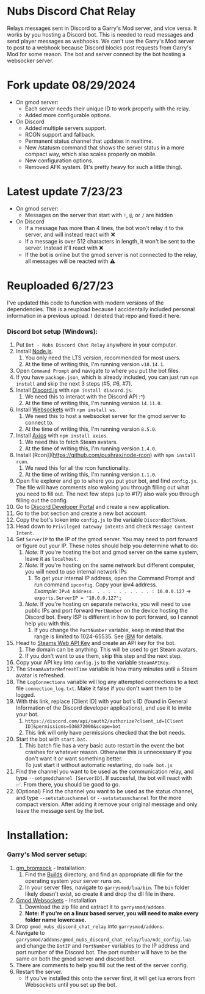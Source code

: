 # Nubs Discord Chat Relay
Relays messages sent in Discord to a Garry's Mod server, and vice versa. It works by you hosting a Discord bot. This is needed to read messages and send player messages as webhooks. We can't use the Garry's Mod server to post to a webhook because Discord blocks post requests from Garry's Mod for some reason. The bot and server connect by the bot hosting a websocker server.

# Fork update 08/29/2024
- On gmod server:
  - Each server needs their unique ID to work properly with the relay.
  - Added more configurable options.
- On Discord
  - Added multiple servers support.
  - RCON support and fallback.
  - Permanent status channel that updates in realtime.
  - New /statusm command that shows the server status in a more compact way, which also scales properly on mobile.
  - New configuration options.
  - Removed AFK system. (It's pretty heavy for such a little thing).

# Latest update 7/23/23
- On gmod server:
  - Messages on the server that start with `!`, `@`, or `/` are hidden
- On Discord
  - If a message has more than 4 lines, the bot won't relay it to the server, and will instead react with :x:
  - If a message is over 512 characters in length, it won't be sent to the server. Instead it'll react with :x:
  - If the bot is online but the gmod server is not connected to the relay, all messages will be reacted with :warning:

# Reuploaded 6/27/23
I've updated this code to function with modern versions of the dependencies.
This is a reupload because I accidentally included personal information in a previous upload. I deleted that repo and fixed it here.

### Discord bot setup (Windows):
1. Put `Bot - Nubs Discord Chat Relay` anywhere in your computer.
2. Install [Node.js](https://nodejs.org/en/).
    1. You only need the LTS version, recommended for most users.
    2. At the time of writing this, I'm running version `v18.14.1`.
3. Open `Command Prompt` and navigate to where you put the bot files.
4. If you have `package.json`, which is already included, you can just run `npm install` and skip the next 3 steps (#5, #6, #7).
4. Install [Discord.js](https://discord.js.org/#/docs/main/stable/general/welcome) with `npm install discord.js`.
    1. We need this to interact with the Discord API :^)
    2. At the time of writing this, I'm running version `14.11.0`.
5. Install [Websockets](https://github.com/websockets/ws) with `npm install ws`.
    1. We need this to host a websocket server for the gmod server to connect to.
    2. At the time of writing this, I'm running version `8.5.0`.
6. Install [Axios](https://github.com/axios/axios) with `npm install axios`.
    1. We need this to fetch Steam avatars. 
    2. At the time of writing this, I'm running version `1.4.0`.
6. Install [Rcon]](https://github.com/pushrax/node-rcon) with `npm install rcon`.
    1. We need this for all the rcon functionality. 
    2. At the time of writing this, I'm running version `1.1.0`.
7. Open file explorer and go to where you put your bot, and find `config.js`. The file will have comments also walking you through filling out what you need to fill out. The next few steps (up to #17) also walk you through filling out the config.
8. Go to [Discord Developer Portal](https://discord.com/developers/applications) and create a new application.
9. Go to the bot section and create a new bot account.
10. Copy the bot's token into `config.js` to the variable `DiscordBotToken`.
11. Head down to `Privileged Gateway Intents` and check `Message Content Intent`.
14. Set `ServerIP` to the IP of the gmod server. You may need to port forward or figure out your IP. These notes should help you determine what to do:
    1. *Note:* If you're hosting the bot and gmod server on the same system, leave it as `localhost`.
    2. *Note:* If you're hosting on the same network but different computer, you will need to use internal network IPs
        1. To get your internal IP address, open the Command Prompt and run command `ipconfig`. Copy your ipv4 address. \
        *Example:* `IPv4 Address. . . . . . . . . . . : 10.0.0.127` -> `exports.ServerIP = "10.0.0.127";`
    3. *Note:* If you're hosting on separate networks, you will need to use public IPs and port forward `PortNumber` on the device hosting the Discord bot. Every ISP is different in how to port forward, so I cannot help you with this.
        1. If you change the `PortNumber` variable, keep in mind that the range is limited to 1024-65535. See [IBM](https://www.ibm.com/docs/en/ztpf/2020?topic=overview-port-numbers) for details.
11. Head to [Steams Web API Key](https://steamcommunity.com/dev/apikey) and create an API key for the bot. 
    1. The domain can be anything. This will be used to get Steam avatars. 
    2. If you don't want to use them, skip this step and the next step.
12. Copy your API key into `config.js` to the variable `SteamAPIKey`. 
13. The `SteamAvatarRefreshTime` variable is how many minutes until a Steam avatar is refreshed.
15. The `LogConnections` variable will log any attempted connections to a text file `connection_log.txt`. Make it false if you don't want them to be logged.
16. With this link, replace \[Client ID] with your bot's ID (found in General Information of the Discord developer applications), and use it to invite your bot. 
    1. `https://discord.com/api/oauth2/authorize?client_id=[Client ID]&permissions=536872000&scope=bot`
    2. This link will only have permissions checked that the bot needs.
17. Start the bot with `start.bat`.
    1. This batch file has a very basic auto restart in the event the bot crashes for whatever reason. Otherwise this is unnecessary if you don't want it or want something better. \
    To just start it without automatic restarting, do `node bot.js`
18. Find the channel you want to be used as the communication relay, and type `--setgmodchannel [ServerID]`. If succesful, the bot will react with ✅. From there, you should be good to go.
19. (Optional) Find the channel you want to be used as the status channel, and type `--setstatuschannel` or `--setstatusmchannel` for the more compact version. After adding it remove your original message and only leave the message sent by the bot.

# Installation:
### Garry's Mod server setup:
1. [gm_bromsock](https://github.com/Bromvlieg/gm_bromsock) - Installation:
    1. Find the [Builds](https://github.com/Bromvlieg/gm_bromsock/tree/master/Builds) directory, and find an appropriate dll file for the operating system your server runs on.
    2. In your server files, navigate to `garrysmod/lua/bin`. The `bin` folder likely doesn't exist, so create it and drop the dll file in there.
2. [Gmod Websockets](https://github.com/HunterNL/Gmod-Websockets) - Installation
    1. Download the zip file and extract it to `garrysmod/addons`. 
    2. **Note: If you're on a linux based server, you will need to make every folder name lowercase.**
3. Drop `gmod_nubs_discord_chat_relay` into `garrysmod/addons`.
4. Navigate to `garrysmod/addons/gmod_nubs_discord_chat_relay/lua/ndc_config.lua` and change the `BotIP` and `PortNumber` variables to the IP address and port number of the Discord bot. The port number will have to be the same on both the gmod server and discord bot.
5. There are comments to help you fill out the rest of the server config.
5. Restart the server.
    - If you've installed this onto the server first, it will get lua errors from Websockets until you set up the bot.
